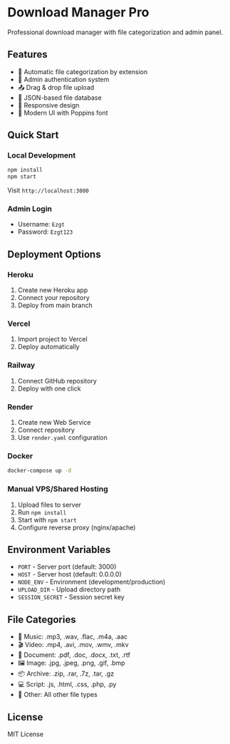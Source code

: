 # Download Manager Pro

Professional download manager with file categorization and admin panel.

## Features

- 📁 Automatic file categorization by extension
- 🔐 Admin authentication system
- 📤 Drag & drop file upload
- 💾 JSON-based file database
- 📱 Responsive design
- 🎨 Modern UI with Poppins font

## Quick Start

### Local Development

```bash
npm install
npm start
```

Visit `http://localhost:3000`

### Admin Login
- Username: `Ezgt`
- Password: `Ezgt123`

## Deployment Options

### Heroku
1. Create new Heroku app
2. Connect your repository
3. Deploy from main branch

### Vercel
1. Import project to Vercel
2. Deploy automatically

### Railway
1. Connect GitHub repository
2. Deploy with one click

### Render
1. Create new Web Service
2. Connect repository
3. Use `render.yaml` configuration

### Docker
```bash
docker-compose up -d
```

### Manual VPS/Shared Hosting
1. Upload files to server
2. Run `npm install`
3. Start with `npm start`
4. Configure reverse proxy (nginx/apache)

## Environment Variables

- `PORT` - Server port (default: 3000)
- `HOST` - Server host (default: 0.0.0.0)
- `NODE_ENV` - Environment (development/production)
- `UPLOAD_DIR` - Upload directory path
- `SESSION_SECRET` - Session secret key

## File Categories

- 🎵 Music: .mp3, .wav, .flac, .m4a, .aac
- 🎬 Video: .mp4, .avi, .mov, .wmv, .mkv
- 📄 Document: .pdf, .doc, .docx, .txt, .rtf
- 🖼️ Image: .jpg, .jpeg, .png, .gif, .bmp
- 📦 Archive: .zip, .rar, .7z, .tar, .gz
- 💻 Script: .js, .html, .css, .php, .py
- 📁 Other: All other file types

## License

MIT License